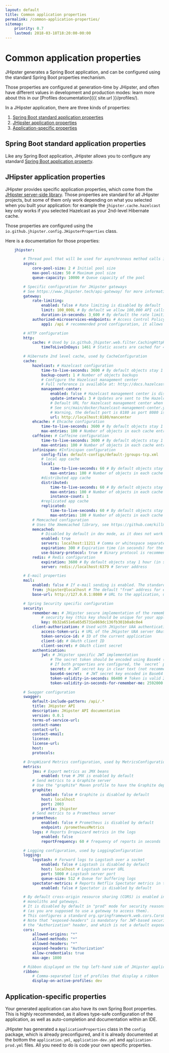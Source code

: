 ```yaml
---
layout: default
title: Common application properties
permalink: /common-application-properties/
sitemap:
    priority: 0.7
    lastmod: 2018-03-18T18:20:00-00:00
---
```


# <i class="fa fa-flask"></i> Common application properties

JHipster generates a Spring Boot application, and can be configured using the standard Spring Boot properties mechanism.

Those properties are configured at generation-time by JHipster, and often have different values in development and production modes: learn more about this in our [Profiles documentation]({{ site.url }}/profiles/).

In a JHipster application, there are three kinds of properties:

1. [Spring Boot standard application properties](#1)
2. [JHipster application properties](#2)
3. [Application-specific properties](#3)

## <a name="1"></a> Spring Boot standard application properties

Like any Spring Boot application, JHipster allows you to configure any standard [Spring Boot application property](http://docs.spring.io/spring-boot/docs/current/reference/html/common-application-properties.html).

## <a name="2"></a> JHipster application properties

JHipster provides specific application properties, which come from the [JHipster server-side library](https://github.com/jhipster/jhipster). Those properties are standard for all JHipster projects, but some of them only work depending on what you selected when you built your application: for example the `jhipster.cache.hazelcast` key only works if you selected Hazelcast as your 2nd-level Hibernate cache.

Those properties are configured using the `io.github.jhipster.config.JHipsterProperties` class.

Here is a documentation for those properties:

```YAML
    jhipster:

        # Thread pool that will be used for asynchronous method calls in JHipster
        async:
            core-pool-size: 2 # Initial pool size
            max-pool-size: 50 # Maximum pool size
            queue-capacity: 10000 # Queue capacity of the pool

        # Specific configuration for JHipster gateways
        # See https://www.jhipster.tech/api-gateway/ for more information on JHipster gateways
        gateway:
            rate-limiting:
                enabled: false # Rate limiting is disabled by default
                limit: 100_000L # By default we allow 100,000 API calls
                duration-in-seconds: 3_600 # By default the rate limiting is reinitialized every hour
            authorized-microservices-endpoints: # Access Control Policy, if left empty for a route, all endpoints will be accessible
                app1: /api # recommended prod configuration, it allows the access to all API calls from the "app1" microservice

        # HTTP configuration
        http:
            cache: # Used by io.github.jhipster.web.filter.CachingHttpHeadersFilter
                timeToLiveInDays: 1461 # Static assets are cached for 4 years by default

        # Hibernate 2nd level cache, used by CacheConfiguration
        cache:
            hazelcast: # Hazelcast configuration
                time-to-live-seconds: 3600 # By default objects stay 1 hour in the cache
                backup-count: 1 # Number of objects backups
                # Configure the Hazelcast management center
                # Full reference is available at: http://docs.hazelcast.org/docs/management-center/3.9/manual/html/Deploying_and_Starting.html
                management-center:
                    enabled: false # Hazelcast management center is disabled by default
                    update-interval: 3 # Updates are sent to the Hazelcast management center every 3 seconds by default
                    # Default URL for Hazelcast management center when using JHipster's Docker Compose configuration
                    # See src/main/docker/hazelcast-management-center.yml
                    # Warning, the default port is 8180 as port 8080 is already used by JHipster
                    url: http://localhost:8180/mancenter
            ehcache: # Ehcache configuration
                time-to-live-seconds: 3600 # By default objects stay 1 hour in the cache
                max-entries: 100 # Number of objects in each cache entry
            caffeine: # Caffeine configuration
                time-to-live-seconds: 3600 # By default objects stay 1 hour in the cache
                max-entries: 100 # Number of objects in each cache entry    
            infinispan: #Infinispan configuration
                config-file: default-configs/default-jgroups-tcp.xml
                # local app cache
                local:
                    time-to-live-seconds: 60 # By default objects stay 1 hour (in minutes) in the cache
                    max-entries: 100 # Number of objects in each cache entry
                #distributed app cache
                distributed:
                    time-to-live-seconds: 60 # By default objects stay 1 hour (in minutes) in the cache
                    max-entries: 100 # Number of objects in each cache entry
                    instance-count: 1
                #replicated app cache
                replicated:
                    time-to-live-seconds: 60 # By default objects stay 1 hour (in minutes) in the cache
                    max-entries: 100 # Number of objects in each cache entry
            # Memcached configuration
            # Uses the Xmemcached library, see https://github.com/killme2008/xmemcached
            memcached:
                # Disabled by default in dev mode, as it does not work with Spring Boot devtools
                enabled: true
                servers: localhost:11211 # Comma or whitespace separated list of servers' addresses
                expiration: 300 # Expiration time (in seconds) for the cache
                use-binary-protocol: true # Binary protocol is recommended for performance (and security)
            redis: # Redis configuration
                expiration: 3600 # By default objects stay 1 hour (in seconds) in the cache
                server: redis://localhost:6379 # Server address

        # E-mail properties
        mail:
            enabled: false # If e-mail sending is enabled. The standard `spring.mail` keys will need to be configured
            from: jhipster@localhost # The default "from" address for e-mails
            base-url: http://127.0.0.1:8080 # URL to the application, used inside e-mails

        # Spring Security specific configuration
        security:
            remember-me: # JHipster secure implementation of the remember-me mechanism, for session-based authentication
                # security key (this key should be unique for your application, and kept secret)
                key: 0b32a651e6a65d5731e869dc136fb301b0a8c0e4
            client-authorization: # Used with JHipster UAA authentication
                access-token-uri: # URL of the JHipster UAA server OAuth tokens
                token-service-id: # ID of the current application
                client-id: # OAuth client ID
                client-secret: # OAuth client secret
            authentication:
                jwt: # JHipster specific JWT implementation
                    # The secret token should be encoded using Base64 (you can type `echo 'secret-key'|base64` on your command line).
                    # If both properties are configured, the `secret` property has a higher priority than the `base64-secret` property.
                    secret: # JWT secret key in clear text (not recommended)
                    base64-secret:  # JWT secret key encoded in Base64 (recommended)
                    token-validity-in-seconds: 86400 # Token is valid 24 hours
                    token-validity-in-seconds-for-remember-me: 2592000 # Remember me token is valid 30 days

        # Swagger configuration
        swagger:
            default-include-pattern: /api/.*
            title: JHipster API
            description: JHipster API documentation
            version: 0.0.1
            terms-of-service-url:
            contact-name:
            contact-url:
            contact-email:
            license:
            license-url:
            host:
            protocols:

        # DropWizard Metrics configuration, used by MetricsConfiguration
        metrics:
            jmx: # Export metrics as JMX beans
                enabled: true # JMX is enabled by default
            # Send metrics to a Graphite server
            # Use the "graphite" Maven profile to have the Graphite dependencies
            graphite:
                enabled: false # Graphite is disabled by default
                host: localhost
                port: 2003
                prefix: jhipster
            # Send metrics to a Prometheus server
            prometheus:
                enabled: false # Prometheus is disabled by default
                endpoint: /prometheusMetrics
            logs: # Reports Dropwizard metrics in the logs
                enabled: false
                reportFrequency: 60 # frequency of reports in seconds

        # Logging configuration, used by LoggingConfiguration
        logging:
            logstash: # Forward logs to Logstash over a socket
                enabled: false # Logstash is disabled by default
                host: localhost # Logstash server URL
                port: 5000 # Logstash server port
                queue-size: 512 # Queue for buffering logs
            spectator-metrics: # Reports Netflix Spectator metrics in the logs
                enabled: false # Spectator is disabled by default

        # By default cross-origin resource sharing (CORS) is enabled in "dev" mode for
        # monoliths and gateways.
        # It is disabled by default in "prod" mode for security reasons, and for microservices
        # (as you are supposed to use a gateway to access them).
        # This configures a standard org.springframework.web.cors.CorsConfiguration
        # Note that "exposed-headers" is mandatory for JWT-based security, which uses
        # the "Authorization" header, and which is not a default exposed header.
        cors:
            allowed-origins: "*"
            allowed-methods: "*"
            allowed-headers: "*"
            exposed-headers: "Authorization"
            allow-credentials: true
            max-age: 1800

        # Ribbon displayed on the top left-hand side of JHipster applications
        ribbon:
            # Comma-separated list of profiles that display a ribbon
            display-on-active-profiles: dev
```

## <a name="3"></a> Application-specific properties

Your generated application can also have its own Spring Boot properties. This is highly recommended, as it allows type-safe configuration of the application, as well as auto-completion and documentation within an IDE.

JHipster has generated a `ApplicationProperties` class in the `config` package, which is already preconfigured, and it is already documented at the bottom the `application.yml`, `application-dev.yml` and `application-prod.yml` files. All you need to do is code your own specific properties.
